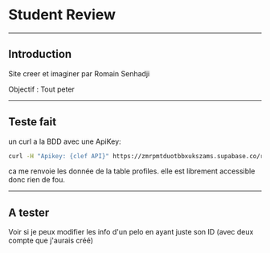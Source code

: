# **Student Review**

---

## **Introduction**

Site creer et imaginer par Romain Senhadji

Objectif : Tout peter

---

## **Teste fait**

un curl a la BDD avec une ApiKey:

```bash
curl -H "Apikey: {clef API}" https://zmrpmtduotbbxukszams.supabase.co/rest/v1/profiles?select=*
```

ca me renvoie les donnée de la table profiles. elle est librement accessible donc rien de fou.

---

## **A tester**

Voir si je peux modifier les info d'un pelo en ayant juste son ID (avec deux compte que j'aurais créé)
